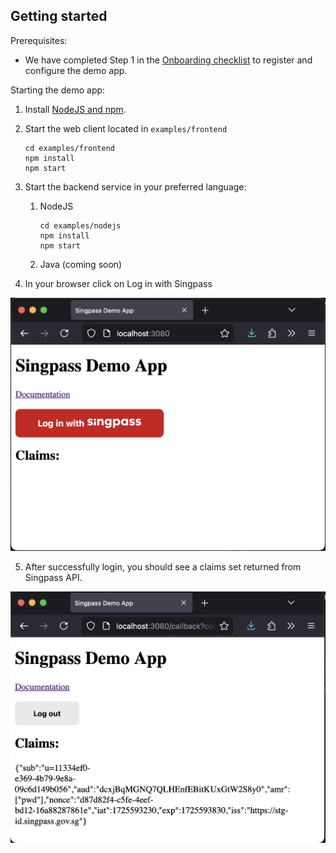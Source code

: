 ## Getting started

Prerequisites:
- We have completed Step 1 in the [Onboarding checklist](https://docs.developer.singpass.gov.sg/singpass-developer-docs/getting-started/onboarding-checklist)
to register and configure the demo app.

Starting the demo app:
1. Install [NodeJS and npm](https://docs.npmjs.com/downloading-and-installing-node-js-and-npm).

2. Start the web client located in `examples/frontend`
    ```shell
    cd examples/frontend
    npm install
    npm start
    ```
3. Start the backend service in your preferred language:
   1. NodeJS
       ```shell
       cd examples/nodejs
       npm install
       npm start
       ```
   2. Java (coming soon)

4. In your browser click on Log in with Singpass

![before login screenshot](docs/before-login.png)

5. After successfully login, you should see a claims set returned from Singpass API.
 
![after login screenshot](docs/after-login.png)
